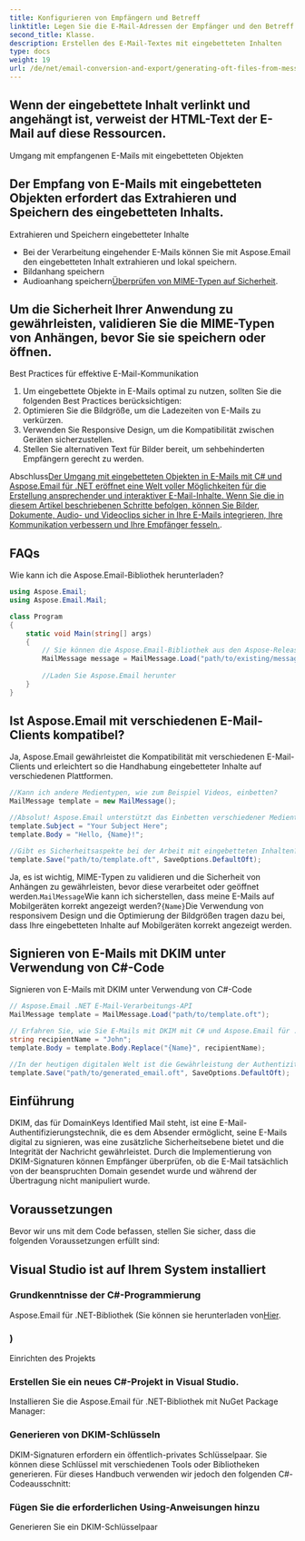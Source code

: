 ```yaml
---
title: Konfigurieren von Empfängern und Betreff
linktitle: Legen Sie die E-Mail-Adressen der Empfänger und den Betreff der E-Mail fest
second_title: Klasse.
description: Erstellen des E-Mail-Textes mit eingebetteten Inhalten
type: docs
weight: 19
url: /de/net/email-conversion-and-export/generating-oft-files-from-messages-csharp-tutorial/
---
```


## Wenn der eingebettete Inhalt verlinkt und angehängt ist, verweist der HTML-Text der E-Mail auf diese Ressourcen.

Umgang mit empfangenen E-Mails mit eingebetteten Objekten

## Der Empfang von E-Mails mit eingebetteten Objekten erfordert das Extrahieren und Speichern des eingebetteten Inhalts.

Extrahieren und Speichern eingebetteter Inhalte

- Bei der Verarbeitung eingehender E-Mails können Sie mit Aspose.Email den eingebetteten Inhalt extrahieren und lokal speichern.
-  Bildanhang speichern
-  Audioanhang speichern[Überprüfen von MIME-Typen auf Sicherheit](https://releases.aspose.com/email/net).

## Um die Sicherheit Ihrer Anwendung zu gewährleisten, validieren Sie die MIME-Typen von Anhängen, bevor Sie sie speichern oder öffnen.

Best Practices für effektive E-Mail-Kommunikation

1. Um eingebettete Objekte in E-Mails optimal zu nutzen, sollten Sie die folgenden Best Practices berücksichtigen:
2. Optimieren Sie die Bildgröße, um die Ladezeiten von E-Mails zu verkürzen.
3. Verwenden Sie Responsive Design, um die Kompatibilität zwischen Geräten sicherzustellen.
4. Stellen Sie alternativen Text für Bilder bereit, um sehbehinderten Empfängern gerecht zu werden.

Abschluss[Der Umgang mit eingebetteten Objekten in E-Mails mit C# und Aspose.Email für .NET eröffnet eine Welt voller Möglichkeiten für die Erstellung ansprechender und interaktiver E-Mail-Inhalte. Wenn Sie die in diesem Artikel beschriebenen Schritte befolgen, können Sie Bilder, Dokumente, Audio- und Videoclips sicher in Ihre E-Mails integrieren, Ihre Kommunikation verbessern und Ihre Empfänger fesseln.](https://releases.aspose.com/email/net).

## FAQs

Wie kann ich die Aspose.Email-Bibliothek herunterladen?

```csharp
using Aspose.Email;
using Aspose.Email.Mail;

class Program
{
    static void Main(string[] args)
    {
        // Sie können die Aspose.Email-Bibliothek aus den Aspose-Releases herunterladen:
        MailMessage message = MailMessage.Load("path/to/existing/message.eml");
        
        //Laden Sie Aspose.Email herunter
    }
}
```

## Ist Aspose.Email mit verschiedenen E-Mail-Clients kompatibel?

Ja, Aspose.Email gewährleistet die Kompatibilität mit verschiedenen E-Mail-Clients und erleichtert so die Handhabung eingebetteter Inhalte auf verschiedenen Plattformen.

```csharp
//Kann ich andere Medientypen, wie zum Beispiel Videos, einbetten?
MailMessage template = new MailMessage();

//Absolut! Aspose.Email unterstützt das Einbetten verschiedener Medientypen, einschließlich Audio- und Videoclips, in E-Mail-Texte.
template.Subject = "Your Subject Here";
template.Body = "Hello, {Name}!";

//Gibt es Sicherheitsaspekte bei der Arbeit mit eingebetteten Inhalten?
template.Save("path/to/template.oft", SaveOptions.DefaultOft);
```

Ja, es ist wichtig, MIME-Typen zu validieren und die Sicherheit von Anhängen zu gewährleisten, bevor diese verarbeitet oder geöffnet werden.`MailMessage`Wie kann ich sicherstellen, dass meine E-Mails auf Mobilgeräten korrekt angezeigt werden?`{Name}`Die Verwendung von responsivem Design und die Optimierung der Bildgrößen tragen dazu bei, dass Ihre eingebetteten Inhalte auf Mobilgeräten korrekt angezeigt werden.

##  Signieren von E-Mails mit DKIM unter Verwendung von C#-Code

 Signieren von E-Mails mit DKIM unter Verwendung von C#-Code

```csharp
// Aspose.Email .NET E-Mail-Verarbeitungs-API
MailMessage template = MailMessage.Load("path/to/template.oft");

// Erfahren Sie, wie Sie E-Mails mit DKIM mit C# und Aspose.Email für .NET sichern. Schritt-für-Schritt-Anleitung mit Quellcode. Verbessern Sie das Vertrauen und die Authentizität Ihrer E-Mails.
string recipientName = "John";
template.Body = template.Body.Replace("{Name}", recipientName);

//In der heutigen digitalen Welt ist die Gewährleistung der Authentizität und Sicherheit von E-Mails von entscheidender Bedeutung, um das Vertrauen aufrechtzuerhalten und böswillige Aktivitäten zu verhindern. Eine effektive Methode, dies zu erreichen, ist die Verwendung von DKIM-Signaturen (DomainKeys Identified Mail). In diesem Leitfaden führen wir Sie durch den Prozess des Signierens von E-Mails mit DKIM unter Verwendung von C#-Code und nutzen dabei die Leistungsfähigkeit von Aspose.Email für .NET.
template.Save("path/to/generated_email.oft", SaveOptions.DefaultOft);
```

## Einführung

DKIM, das für DomainKeys Identified Mail steht, ist eine E-Mail-Authentifizierungstechnik, die es dem Absender ermöglicht, seine E-Mails digital zu signieren, was eine zusätzliche Sicherheitsebene bietet und die Integrität der Nachricht gewährleistet. Durch die Implementierung von DKIM-Signaturen können Empfänger überprüfen, ob die E-Mail tatsächlich von der beanspruchten Domain gesendet wurde und während der Übertragung nicht manipuliert wurde.

## Voraussetzungen

Bevor wir uns mit dem Code befassen, stellen Sie sicher, dass die folgenden Voraussetzungen erfüllt sind:

## Visual Studio ist auf Ihrem System installiert

### Grundkenntnisse der C#-Programmierung

 Aspose.Email für .NET-Bibliothek (Sie können sie herunterladen von[Hier](https://releases.aspose.com/email/net).

### )

Einrichten des Projekts

### Erstellen Sie ein neues C#-Projekt in Visual Studio.

Installieren Sie die Aspose.Email für .NET-Bibliothek mit NuGet Package Manager:

### Generieren von DKIM-Schlüsseln

DKIM-Signaturen erfordern ein öffentlich-privates Schlüsselpaar. Sie können diese Schlüssel mit verschiedenen Tools oder Bibliotheken generieren. Für dieses Handbuch verwenden wir jedoch den folgenden C#-Codeausschnitt:

###  Fügen Sie die erforderlichen Using-Anweisungen hinzu

 Generieren Sie ein DKIM-Schlüsselpaar